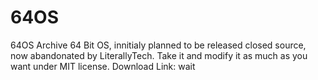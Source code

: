 # 64OS
64OS Archive
64 Bit OS, innitialy planned to be released closed source, now abandonated by LiterallyTech. Take it and modify it as much as you want under MIT license.
Download Link: wait
